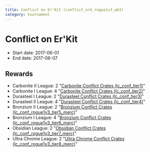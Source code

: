 ```yaml
---
title: Conflict on Er'Kit (conflict_erk_rogue1v3_wk3)
category: tournament
---
```

# Conflict on Er'Kit

  * Start date: 2017-06-01
  * End date: 2017-06-07

## Rewards

  * Carbonite II League: 2 "[Carbonite Conflict Crates (lc_conf_tier1)](lc_conf_tier1.html)"
  * Carbonite I League: 4 "[Carbonite Conflict Crates (lc_conf_tier2)](lc_conf_tier2.html)"
  * Durasteel I League: 2 "[Durasteel Conflict Crates (lc_conf_tier3)](lc_conf_tier3.html)"
  * Durasteel II League: 4 "[Durasteel Conflict Crates (lc_conf_tier4)](lc_conf_tier4.html)"
  * Bronzium II League: 2 "[Bronzium Conflict Crates (lc_conf_rogue1v3_tier5_merc)](lc_conf_rogue1v3_tier5_merc.html)"
  * Bronzium I League: 4 "[Bronzium Conflict Crates (lc_conf_rogue1v3_tier6_merc)](lc_conf_rogue1v3_tier6_merc.html)"
  * Obsidian League: 2 "[Obsidian Conflict Crates (lc_conf_rogue1v3_tier7_merc)](lc_conf_rogue1v3_tier7_merc.html)"
  * Ultra Chrome League: 2 "[Ultra Chrome Conflict Crates (lc_conf_rogue1v3_tier8_merc)](lc_conf_rogue1v3_tier8_merc.html)"
